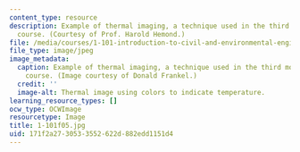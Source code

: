 ```yaml
---
content_type: resource
description: Example of thermal imaging, a technique used in the third module of this
  course. (Courtesy of Prof. Harold Hemond.)
file: /media/courses/1-101-introduction-to-civil-and-environmental-engineering-design-i-fall-2005/171f2a2730533552622d882edd1151d4_1-101f05.jpg
file_type: image/jpeg
image_metadata:
  caption: Example of thermal imaging, a technique used in the third module of this
    course. (Image courtesy of Donald Frankel.)
  credit: ''
  image-alt: Thermal image using colors to indicate temperature.
learning_resource_types: []
ocw_type: OCWImage
resourcetype: Image
title: 1-101f05.jpg
uid: 171f2a27-3053-3552-622d-882edd1151d4
---
```

